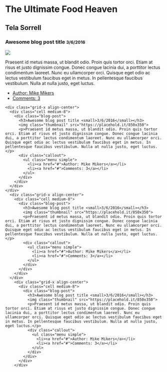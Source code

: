 
<div class="callout large primary">
  <div class="text-center">
    <h1> The Ultimate Food Heaven</h1>
    <h2 class="subheader">    Tela Sorrell</h2>
  </div>
</div>

<article class="grid-container">
  <div class="grid-x align-center">
    <div class="cell medium-8">
      <div class="blog-post">
        <h3>Awesome blog post title <small>3/6/2016</small></h3>
        <img class="thumbnail" src="https://placehold.it/850x350">
        <p>Praesent id metus massa, ut blandit odio. Proin quis tortor orci. Etiam at risus et justo dignissim congue. Donec congue lacinia dui, a porttitor lectus condimentum laoreet. Nunc eu ullamcorper orci. Quisque eget odio ac lectus vestibulum faucibus eget in metus. In pellentesque faucibus vestibulum. Nulla at nulla justo, eget luctus.</p>
        <div class="callout">
          <ul class="menu simple">
            <li><a href="#">Author: Mike Mikers</a></li>
            <li><a href="#">Comments: 3</a></li>
          </ul>
        </div>
      </div>
    </div>

    <div class="grid-x align-center">
      <div class="cell medium-8">
        <div class="blog-post">
          <h3>Awesome blog post title <small>3/6/2016</small></h3>
          <img class="thumbnail" src="https://placehold.it/850x350">
          <p>Praesent id metus massa, ut blandit odio. Proin quis tortor orci. Etiam at risus et justo dignissim congue. Donec congue lacinia dui, a porttitor lectus condimentum laoreet. Nunc eu ullamcorper orci. Quisque eget odio ac lectus vestibulum faucibus eget in metus. In pellentesque faucibus vestibulum. Nulla at nulla justo, eget luctus.</p>
          <div class="callout">
            <ul class="menu simple">
              <li><a href="#">Author: Mike Mikers</a></li>
              <li><a href="#">Comments: 3</a></li>
            </ul>
          </div>
        </div>
      </div>
    </div>
      <div class="grid-x align-center">
        <div class="cell medium-8">
          <div class="blog-post">
            <h3>Awesome blog post title <small>3/6/2016</small></h3>
            <img class="thumbnail" src="https://placehold.it/850x350">
            <p>Praesent id metus massa, ut blandit odio. Proin quis tortor orci. Etiam at risus et justo dignissim congue. Donec congue lacinia dui, a porttitor lectus condimentum laoreet. Nunc eu ullamcorper orci. Quisque eget odio ac lectus vestibulum faucibus eget in metus. In pellentesque faucibus vestibulum. Nulla at nulla justo, eget luctus.</p>
            <div class="callout">
              <ul class="menu simple">
                <li><a href="#">Author: Mike Mikers</a></li>
                <li><a href="#">Comments: 3</a></li>
              </ul>
            </div>
          </div>
        </div>
      </div>
        <div class="grid-x align-center">
          <div class="cell medium-8">
            <div class="blog-post">
              <h3>Awesome blog post title <small>3/6/2016</small></h3>
              <img class="thumbnail" src="https://placehold.it/850x350">
              <p>Praesent id metus massa, ut blandit odio. Proin quis tortor orci. Etiam at risus et justo dignissim congue. Donec congue lacinia dui, a porttitor lectus condimentum laoreet. Nunc eu ullamcorper orci. Quisque eget odio ac lectus vestibulum faucibus eget in metus. In pellentesque faucibus vestibulum. Nulla at nulla justo, eget luctus.</p>
              <div class="callout">
                <ul class="menu simple">
                  <li><a href="#">Author: Mike Mikers</a></li>
                  <li><a href="#">Comments: 3</a></li>
                </ul>
              </div>
            </div>
          </div>
        </div>
  </article>
